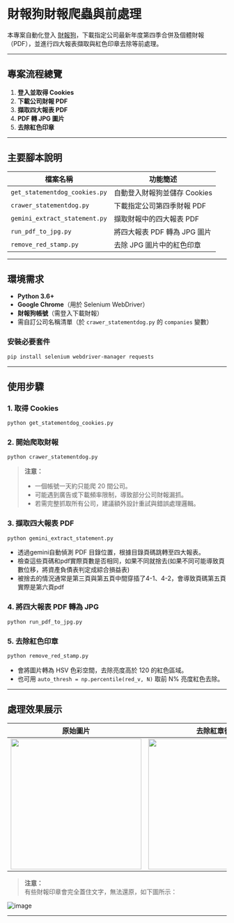 # 財報狗財報爬蟲與前處理

本專案自動化登入 [財報狗](https://statementdog.com/)，下載指定公司最新年度第四季合併及個體財報（PDF），並進行四大報表擷取與紅色印章去除等前處理。

---

## 專案流程總覽

1. **登入並取得 Cookies**
2. **下載公司財報 PDF**
3. **擷取四大報表 PDF**
4. **PDF 轉 JPG 圖片**
5. **去除紅色印章**

---

## 主要腳本說明

| 檔案名稱                      | 功能簡述                                      |
|------------------------------|-----------------------------------------------|
| `get_statementdog_cookies.py` | 自動登入財報狗並儲存 Cookies                  |
| `crawer_statementdog.py`      | 下載指定公司第四季財報 PDF                    |
| `gemini_extract_statement.py` | 擷取財報中的四大報表 PDF                      |
| `run_pdf_to_jpg.py`           | 將四大報表 PDF 轉為 JPG 圖片                  |
| `remove_red_stamp.py`         | 去除 JPG 圖片中的紅色印章                     |

---

## 環境需求

- **Python 3.6+**
- **Google Chrome**（用於 Selenium WebDriver）
- **財報狗帳號**（需登入下載財報）
- 需自訂公司名稱清單（於 `crawer_statementdog.py` 的 `companies` 變數）

### 安裝必要套件

```bash
pip install selenium webdriver-manager requests
```

---

## 使用步驟

### 1. 取得 Cookies

```bash
python get_statementdog_cookies.py
```

### 2. 開始爬取財報

```bash
python crawer_statementdog.py
```

> **注意：**  
> - 一個帳號一天約只能爬 20 間公司。  
> - 可能遇到廣告或下載頻率限制，導致部分公司財報漏抓。  
> - 若需完整抓取所有公司，建議額外設計重試與錯誤處理邏輯。

### 3. 擷取四大報表 PDF

```bash
python gemini_extract_statement.py
```

- 透過gemini自動偵測 PDF 目錄位置，根據目錄頁碼跳轉至四大報表。
- 檢查這些頁碼和pdf實際頁數是否相同，如果不同就捨去(如果不同可能導致頁數位移，將資產負債表判定成綜合損益表)
- 被捨去的情況通常是第三頁與第五頁中間穿插了4-1、4-2，會導致頁碼第五頁實際是第六頁pdf

### 4. 將四大報表 PDF 轉為 JPG

```bash
python run_pdf_to_jpg.py
```

### 5. 去除紅色印章

```bash
python remove_red_stamp.py
```

- 會將圖片轉為 HSV 色彩空間，去除亮度高於 120 的紅色區域。
- 也可用 `auto_thresh = np.percentile(red_v, N)` 取前 N% 亮度紅色去除。

---

## 處理效果展示

| 原始圖片 | 去除紅章後 |
|:---:|:---:|
| <img src="https://github.com/user-attachments/assets/f68b39c1-6cd7-4929-b50e-a63ef158704d" width="300"/> | <img src="https://github.com/user-attachments/assets/2cc05b37-a1b1-4d16-916c-1cebbb923a23" width="300"/> |

> **注意：**  
> 有些財報印章會完全蓋住文字，無法還原，如下圖所示：

![image](https://github.com/user-attachments/assets/7a4a10dc-4199-455a-9830-b277043344a9)

---
